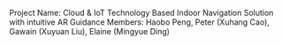 Project Name: Cloud & IoT Technology Based Indoor Navigation Solution with intuitive AR Guidance
Members: Haobo Peng, Peter (Xuhang Cao), Gawain (Xuyuan Liu), Elaine (Mingyue Ding)
